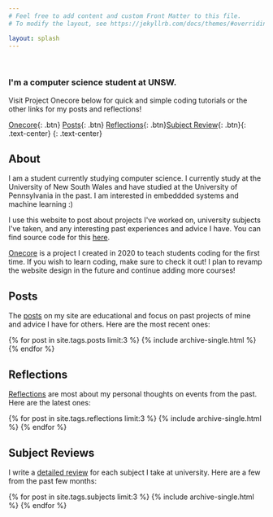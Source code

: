 ```yaml
---
# Feel free to add content and custom Front Matter to this file.
# To modify the layout, see https://jekyllrb.com/docs/themes/#overriding-theme-defaults

layout: splash
---
```

<br>

### I'm a computer science student at UNSW.

Visit Project Onecore below for quick and simple coding tutorials or the other links for my posts and reflections!


[Onecore](https://onecore.tech){: .btn} [Posts](/posts){: .btn} [Reflections](/reflections){: .btn}[Subject Review](/subjects){: .btn}{: .text-center}
{: .text-center}

## About

I am a student currently studying computer science. I currently study at the University of New South Wales and have studied at the University of Pennsylvania in the past. I am interested in embeddded systems and machine learning :)

I use this website to post about projects I've worked on, university subjects I've taken, and any interesting past experiences and advice I have. You can find source code for this [here](https://github.com/Dhruv-A/my_website).

[Onecore](https://onecore.tech) is a project I created in 2020 to teach students coding for the first time. If you wish to learn coding, make sure to check it out! I plan to revamp the website design in the future and continue adding more courses!

## Posts

The [posts](https://dhruvagrawal.org/posts) on my site are educational and focus on past projects of mine and advice I have for others. Here are the most recent ones:

{% for post in site.tags.posts limit:3 %}
    {% include archive-single.html %}
{% endfor %}

## Reflections

[Reflections](https://dhruvagrawal.org/reflections) are most about my personal thoughts on events from the past. Here are the latest ones:

{% for post in site.tags.reflections limit:3 %}
    {% include archive-single.html %}
{% endfor %}

## Subject Reviews

I write a [detailed review](https://dhruvagrawal.org/subjects) for each subject I take at university. Here are a few from the past few months:

{% for post in site.tags.subjects limit:3 %}
    {% include archive-single.html %}
{% endfor %}
